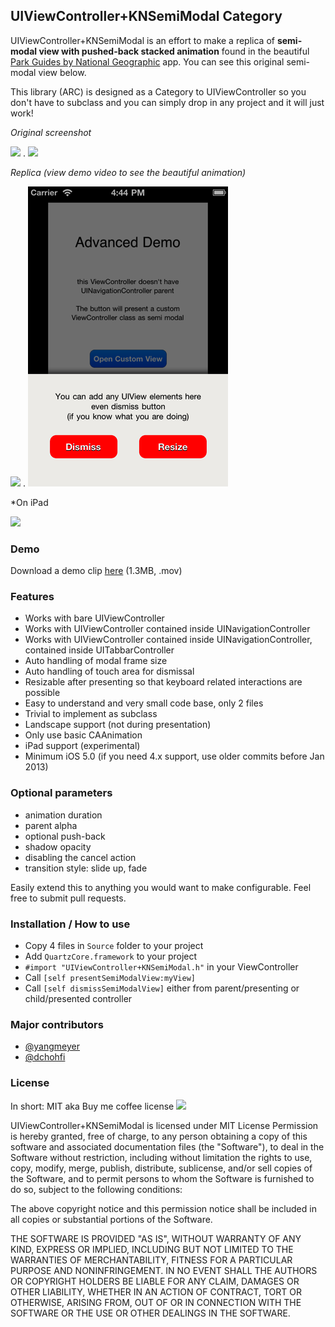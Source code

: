 ## UIViewController+KNSemiModal Category

UIViewController+KNSemiModal is an effort to make a replica of **semi-modal view with pushed-back stacked animation** found in the beautiful [Park Guides by National Geographic](http://itunes.apple.com/us/app/national-parks-by-national/id518426085?mt=8) app. You can see this original semi-modal view below.

This library (ARC) is designed as a Category to UIViewController so you don't have to subclass and you can simply drop in any project and it will just work!

*Original screenshot*

<img src="https://github.com/kentnguyen/KNSemiModalViewController/blob/master/Docs/original.png?raw=true" /> . <img src="https://github.com/kentnguyen/KNSemiModalViewController/blob/master/Docs/original2.png?raw=true" />

*Replica (view demo video to see the beautiful animation)*

<img src="https://github.com/kentnguyen/KNSemiModalViewController/blob/master/Docs/ss1.png?raw=true" /> . <img src="https://github.com/kentnguyen/KNSemiModalViewController/blob/master/Docs/ss2.png?raw=true" />

*On iPad

<img src="https://github.com/kentnguyen/KNSemiModalViewController/blob/master/Docs/ss3.png?raw=true" /> 

### Demo

Download a demo clip [here](https://github.com/kentnguyen/KNSemiModalViewController/blob/master/Docs/KNSemiModalDemo.mov?raw=true) (1.3MB, .mov)

### Features
* Works with bare UIViewController
* Works with UIViewController contained inside UINavigationController
* Works with UIViewController contained inside UINavigationController, contained inside UITabbarController
* Auto handling of modal frame size
* Auto handling of touch area for dismissal
* Resizable after presenting so that keyboard related interactions are possible
* Easy to understand and very small code base, only 2 files
* Trivial to implement as subclass
* Landscape support (not during presentation)
* Only use basic CAAnimation
* iPad support (experimental)
* Minimum iOS 5.0 (if you need 4.x support, use older commits before Jan 2013)

### Optional parameters

- animation duration
- parent alpha
- optional push-back
- shadow opacity
- disabling the cancel action
- transition style: slide up, fade

Easily extend this to anything you would want to make configurable. Feel free to submit pull requests.

### Installation / How to use
* Copy 4 files in `Source` folder to your project
* Add `QuartzCore.framework` to your project
* `#import "UIViewController+KNSemiModal.h"` in your ViewController
* Call `[self presentSemiModalView:myView]`
* Call `[self dismissSemiModalView]` either from parent/presenting or child/presented controller

### Major contributors

- [@yangmeyer](http://twitter.com/yangmeyer)
- [@dchohfi](https://github.com/dchohfi)

### License

In short: MIT aka Buy me coffee license [![](http://kentnguyen.com/KNCoffeeButton.png)](http://bit.ly/10KC2wr)

UIViewController+KNSemiModal is licensed under MIT License
Permission is hereby granted, free of charge, to any person obtaining a copy
of this software and associated documentation files (the "Software"), to deal
in the Software without restriction, including without limitation the rights
to use, copy, modify, merge, publish, distribute, sublicense, and/or sell
copies of the Software, and to permit persons to whom the Software is
furnished to do so, subject to the following conditions:

The above copyright notice and this permission notice shall be included in
all copies or substantial portions of the Software.

THE SOFTWARE IS PROVIDED "AS IS", WITHOUT WARRANTY OF ANY KIND, EXPRESS OR
IMPLIED, INCLUDING BUT NOT LIMITED TO THE WARRANTIES OF MERCHANTABILITY,
FITNESS FOR A PARTICULAR PURPOSE AND NONINFRINGEMENT. IN NO EVENT SHALL THE
AUTHORS OR COPYRIGHT HOLDERS BE LIABLE FOR ANY CLAIM, DAMAGES OR OTHER
LIABILITY, WHETHER IN AN ACTION OF CONTRACT, TORT OR OTHERWISE, ARISING FROM,
OUT OF OR IN CONNECTION WITH THE SOFTWARE OR THE USE OR OTHER DEALINGS IN
THE SOFTWARE.
